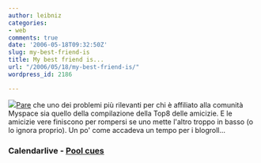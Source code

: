 ```yaml
---
author: leibniz
categories:
- web
comments: true
date: '2006-05-18T09:32:50Z'
slug: my-best-friend-is
title: My best friend is...
url: "/2006/05/18/my-best-friend-is/"
wordpress_id: 2186

---
```

![](http://www.pool-cues.net/accessories/stbbc8.gif)[Pare](http://www.calendarlive.com/printedition/calendar/cl-et-etiquette10may10,0,7688804.story?coll=cl-calendar) che uno dei problemi più rilevanti per chi è affiliato alla comunità Myspace sia quello della compilazione della Top8 delle amicizie. E le amicizie vere finiscono per rompersi se uno mette l'altro troppo in basso (o lo ignora proprio). Un po' come accadeva un tempo per i blogroll...


### Calendarlive - [Pool cues](http://www.billiardshq.com/product_info.php/products_id/542)
